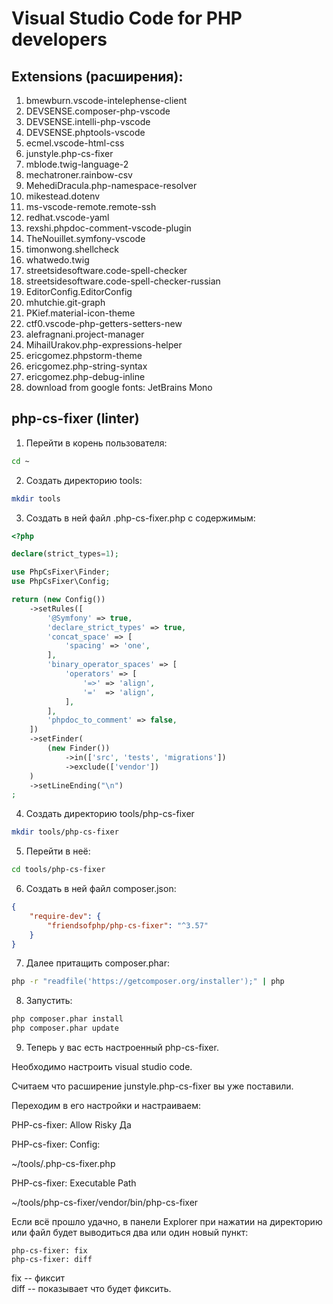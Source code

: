 # Visual Studio Code for PHP developers
## Extensions (расширения):
1. bmewburn.vscode-intelephense-client
2. DEVSENSE.composer-php-vscode
3. DEVSENSE.intelli-php-vscode
4. DEVSENSE.phptools-vscode
5. ecmel.vscode-html-css
6. junstyle.php-cs-fixer
7. mblode.twig-language-2
8. mechatroner.rainbow-csv
9. MehediDracula.php-namespace-resolver
10. mikestead.dotenv
11. ms-vscode-remote.remote-ssh
12. redhat.vscode-yaml
13. rexshi.phpdoc-comment-vscode-plugin
14. TheNouillet.symfony-vscode
15. timonwong.shellcheck
16. whatwedo.twig
17. streetsidesoftware.code-spell-checker
18. streetsidesoftware.code-spell-checker-russian
19. EditorConfig.EditorConfig
20. mhutchie.git-graph
21. PKief.material-icon-theme
22. ctf0.vscode-php-getters-setters-new
23. alefragnani.project-manager
24. MihailUrakov.php-expressions-helper
25. ericgomez.phpstorm-theme
26. ericgomez.php-string-syntax
27. ericgomez.php-debug-inline
28. download from google fonts: JetBrains Mono

## php-cs-fixer (linter)

1. Перейти в корень пользователя:
```bash
cd ~
```
2. Создать директорию tools:
```bash
mkdir tools
```
3. Создать в ней файл .php-cs-fixer.php с содержимым:
```php
<?php

declare(strict_types=1);

use PhpCsFixer\Finder;
use PhpCsFixer\Config;

return (new Config())
    ->setRules([
        '@Symfony' => true,
        'declare_strict_types' => true,
        'concat_space' => [
            'spacing' => 'one',
        ],
        'binary_operator_spaces' => [
            'operators' => [
                '=>' => 'align',
                '='  => 'align',
            ],
        ],
        'phpdoc_to_comment' => false,
    ])
    ->setFinder(
        (new Finder())
            ->in(['src', 'tests', 'migrations'])
            ->exclude(['vendor'])
    )
    ->setLineEnding("\n")
;
```

4. Создать директорию tools/php-cs-fixer
```bash
mkdir tools/php-cs-fixer
```
5. Перейти в неё:
```bash
cd tools/php-cs-fixer
```
6. Создать в ней файл composer.json:
```json
{
    "require-dev": {
        "friendsofphp/php-cs-fixer": "^3.57" 
    }
}
```
7. Далее притащить composer.phar:
```bash
php -r "readfile('https://getcomposer.org/installer');" | php
```
8. Запустить:
```bash
php composer.phar install
php composer.phar update
```
9. Теперь у вас есть настроенный php-cs-fixer.

Необходимо настроить visual studio code.

Считаем что расширение junstyle.php-cs-fixer вы уже поставили.

Переходим в его настройки и настраиваем:

PHP-cs-fixer: Allow Risky
Да

PHP-cs-fixer: Config:

~/tools/.php-cs-fixer.php

PHP-cs-fixer: Executable Path

~/tools/php-cs-fixer/vendor/bin/php-cs-fixer

Если всё прошло удачно, в панели Explorer при нажатии на директорию или файл будет выводиться два или один новый пункт:

    php-cs-fixer: fix
    php-cs-fixer: diff

fix -- фиксит  
diff -- показывает что будет фиксить.
